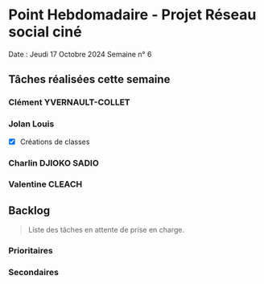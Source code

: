 # Point Hebdomadaire - Projet Réseau social ciné

Date : Jeudi 17 Octobre 2024
Semaine n° 6

## Tâches réalisées cette semaine


### Clément YVERNAULT-COLLET


### Jolan Louis
-[X] Créations de classes
### Charlin DJIOKO SADIO


### Valentine CLEACH


## Backlog

> Liste des tâches en attente de prise en charge.

### Prioritaires

### Secondaires

